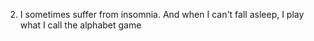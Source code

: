 2. I sometimes suffer from insomnia. And when I can't fall asleep, I play what I call the alphabet game
